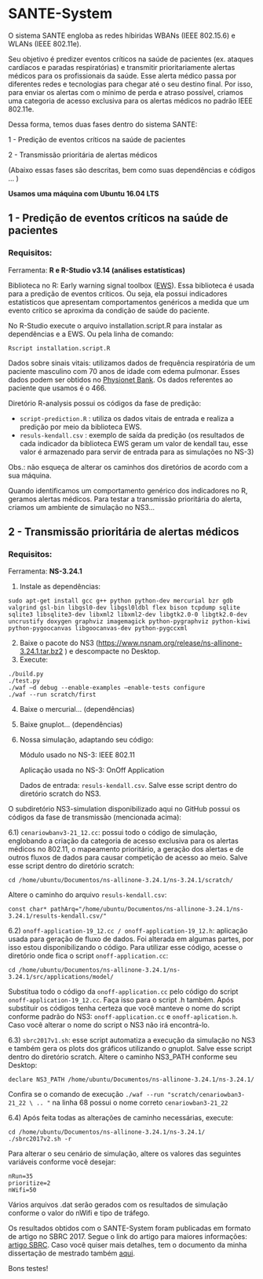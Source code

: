 # SANTE-System

O sistema SANTE engloba as redes híbiridas WBANs (IEEE 802.15.6) e WLANs (IEEE 802.11e).

Seu objetivo é predizer eventos críticos na saúde de pacientes (ex. ataques cardíacos e paradas respiratórias) e transmitir prioritariamente alertas médicos para os profissionais da saúde. Esse alerta médico passa por diferentes redes e tecnologias para chegar até o seu destino final. Por isso, para enviar os alertas com o mínimo de perda e atraso possível, criamos uma categoria de acesso exclusiva para os alertas médicos no padrão IEEE 802.11e. 

Dessa forma, temos duas fases dentro do sistema SANTE:

1 - Predição de eventos críticos na saúde de pacientes

2 - Transmissão prioritária de alertas médicos

(Abaixo essas fases são descritas, bem como suas dependências e códigos ... )

**Usamos uma máquina com Ubuntu 16.04 LTS** 

## 1 - Predição de eventos críticos na saúde de pacientes

### Requisitos:

Ferramenta: **R e R-Studio v3.14 (análises estatísticas)**

Biblioteca no R: Early warning signal toolbox ([EWS](http://www.early-warning-signals.org/)). Essa biblioteca é usada para a predição de eventos críticos. Ou seja, ela possui indicadores estatísticos que apresentam comportamentos genéricos a medida que um evento crítico se aproxima da condição de saúde do paciente.

No R-Studio execute o arquivo installation.script.R para instalar as dependências e a EWS. Ou pela linha de comando:
```
Rscript installation.script.R
```

Dados sobre sinais vitais: utilizamos dados de frequência respiratória de um paciente masculino com 70 anos de idade com edema pulmonar. Esses dados podem ser obtidos no [Physionet Bank](https://www.physionet.org/physiobank/database/mimic3wdb/).
Os dados referentes ao paciente que usamos é o 466.

Diretório R-analysis possui os códigos da fase de predição:
- ```script-prediction.R``` : utiliza os dados vitais de entrada e realiza a predição por meio da biblioteca EWS. 
- ```resuls-kendall.csv``` : exemplo de saída da predição (os resultados de cada indicador da biblioteca EWS geram um valor de kendall tau, esse valor é armazenado para servir de entrada para as simulações no NS-3)

Obs.: não esqueça de alterar os caminhos dos diretórios de acordo com a sua máquina.

Quando identificamos um comportamento genérico dos indicadores no R, geramos alertas médicos. Para testar a transmissão prioritária do alerta, criamos um ambiente de simulação no NS3...


## 2 - Transmissão prioritária de alertas médicos

### Requisitos: 

Ferramenta: **NS-3.24.1**

1) Instale as dependências:
```
sudo apt-get install gcc g++ python python-dev mercurial bzr gdb valgrind gsl-bin libgsl0-dev libgsl0ldbl flex bison tcpdump sqlite sqlite3 libsqlite3-dev libxml2 libxml2-dev libgtk2.0-0 libgtk2.0-dev uncrustify doxygen graphviz imagemagick python-pygraphviz python-kiwi python-pygoocanvas libgoocanvas-dev python-pygccxml
```
2) Baixe o pacote do NS3 (https://www.nsnam.org/release/ns-allinone-3.24.1.tar.bz2 ) e descompacte no Desktop.
3) Execute:
```
./build.py
./test.py
./waf –d debug --enable-examples –enable-tests configure
./waf --run scratch/first
```
4) Baixe o mercurial... (dependências)
5) Baixe gnuplot... (dependências)
6) Nossa simulação, adaptando seu código:
    
    Módulo usado no NS-3: IEEE 802.11

    Aplicação usada no NS-3: OnOff Application

    Dados de entrada: ```resuls-kendall.csv```. Salve esse script dentro do diretório scratch do NS3. 

O subdiretório NS3-simulation disponibilizado aqui no GitHub possui os códigos da fase de transmissão (mencionada acima):

6.1) ```cenariowbanv3-21_12.cc```: possui todo o código de simulação, englobando a criação da categoria de acesso exclusiva para os alertas médicos no 802.11, o mapeamento prioritário, a geração dos alertas e de outros fluxos de dados para causar competição de acesso ao meio. Salve esse script dentro do diretório scratch:
```
cd /home/ubuntu/Documentos/ns-allinone-3.24.1/ns-3.24.1/scratch/
```
Altere o caminho do arquivo ```resuls-kendall.csv```:
```
const char* pathArq="/home/ubuntu/Documentos/ns-allinone-3.24.1/ns-3.24.1/results-kendall.csv/"
```

6.2) ```onoff-application-19_12.cc / onoff-application-19_12.h```: aplicação usada para geração de fluxo de dados. Foi alterada em algumas partes, por isso estou disponibilizando o código. Para utilizar esse código, acesse o diretório onde fica o script ```onoff-application.cc```:
```
cd /home/ubuntu/Documentos/ns-allinone-3.24.1/ns-3.24.1/src/applications/model/
```
Substitua todo o código da ```onoff-application.cc``` pelo código do script ```onoff-application-19_12.cc```. Faça isso para o script .h também. Após substituir os códigos tenha certeza que você manteve o nome do script conforme padrão do NS3: ```onoff-application.cc``` e ```onoff-aplication.h```. Caso você alterar o nome do script o NS3 não irá encontrá-lo.

6.3) ```sbrc2017v1.sh```: esse script automatiza a execução da simulação no NS3 e também gera os plots dos gráficos utilizando o gnuplot. Salve esse script dentro do diretório scratch. Altere o caminho NS3_PATH conforme seu Desktop:
```
declare NS3_PATH /home/ubuntu/Documentos/ns-allinone-3.24.1/ns-3.24.1/
```
  Confira se o comando de execução ```./waf --run "scratch/cenariowban3-21_22 \ .. "``` na linha 68 possui o nome correto     ```cenariowban3-21_22```

6.4) Após feita todas as alterações de caminho necessárias, execute:
```
cd /home/ubuntu/Documentos/ns-allinone-3.24.1/ns-3.24.1/
./sbrc2017v2.sh -r
```

Para alterar o seu cenário de simulação, altere os valores das seguintes variáveis conforme você desejar:
```
nRun=35
prioritize=2
nWifi=50
```
Vários arquivos .dat serão gerados com os resultados de simulação conforme o valor do nWifi e tipo de tráfego.

Os resultados obtidos com o SANTE-System foram publicadas em formato de artigo no SBRC 2017. Segue o link do artigo para maiores informações: [artigo SBRC](https://sbrc2017.ufpa.br/downloads/trilha-principal/ST16_02.pdf). Caso você quiser mais detalhes, tem o documento da minha dissertação de mestrado também [aqui](https://acervodigital.ufpr.br/bitstream/handle/1884/47989/R%20-%20D%20-%20ANDRESSA%20VERGUTZ%20.pdf?sequence=1).

Bons testes!




